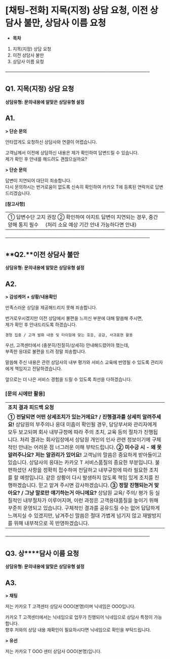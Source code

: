 # [채팅-전화] 지목(지정) 상담 요청, 이전 상담사 불만, 상담사 이름 요청

* **목차**

1. 지목(지정) 상담 요청
2. 이전 상담사 불만
3. 상담사 이름 요청

──────────────────────────────────────────────

**Q1. 지목(지정) 상담 요청**
--------------------

**상담유형: 문의내용에 알맞은 상담유형 설정**

**A1.**
-------

**> 단순 문의**

안타깝게도 요청하신 상담사와 연결이 어렵습니다.

고객님께서 이전에 상담하신 내용은 제가 확인하여 답변드릴 수 있습니다.  
제가 확인 후 안내를 해드려도 괜찮으실까요?

**> 단순 문의**

답변이 지연되어 대단히 죄송합니다.  
다시 문의하시는 번거로움이 없도록 신속히 확인하여 카카오 T에 등록된 연락처로 답변드리겠습니다.

**[참고사항]**

|  |
| --- |
| ① 답변수단 고지 권장  ② 확인하여 아지트 답변이 지연되는 경우, 중간 양해 통지 필수     (처리 소요 예상 기간 안내 가능하다면 안내) |

──────────────────────────────────────────────

**Q2.****이전 상담사 불만**
--------------------

**상담유형: 문의내용에 알맞은 상담유형 설정**

**A2.**
-------

**> 감성케어 + 상황/내용확인**

만족스러운 상담을 제공해드리지 못해 죄송합니다.

번거로우시겠지만 이전 상담에서 불편을 느끼신 부분에 대해 말씀해 주시면,  
제가 확인 후 안내드리도록 하겠습니다.

```
경청 집중 / 고객 발화 내용 및 타이밍에 맞는 호응, 공감, 사과표현 활용
```

우선, 고객센터에서 (충분히/친절히/상세히) 안내해드렸어야 했는데,  
부족한 응대로 불편을 드려 정말 죄송합니다.

말씀해 주신 내용은 관련 상담사의 내부 평가와 서비스 교육에 반영될 수 있도록 관리자에게 책임지고 전달하겠습니다.

앞으로는 더 나은 서비스 경험을 드릴 수 있도록 최선을 다하겠습니다.

### **[문의 시에만 활용]**

|  |
| --- |
| **조치 결과 피드백 요청** |
| **① 전달되면 어떤 상세조치가 있는거에요? / 진행결과를 상세히 알려주세요!**  상담원의 부주의나 응대 미흡이 확인될 경우, 담당부서와 관리자에게 모두 보고되며 회사 내부규정에 따라 주의 조치, 교육 등의 절차가 진행됩니다.  처리 결과는 회사입장에서 상담원 개인의 인사 관련 정보이기에 구체적인 안내는 어려운 점 너그러운 이해 부탁드립니다.    **② 미수긍 시 - 왜 못알려주나요? 저는 알권리가 있어요!**  고객님의 말씀은 중요하게 받아들이고 있습니다. 상담사의 응대는 카카오 T 서비스품질의 중요한 부분입니다. 불편하셨던 사항을 정확히 접수하여 전달하고 내부규정에 따라 필요한 조치를 할 예정입니다.  같은 상황이 다시 발생하지 않도록 책임 있게 조치를 진행하겠습니다. 믿고 맡겨 주시면 감사하겠습니다.    **③ 정말 진행되는거 맞아요? / 그냥 말로만 얘기하는거 아니에요?**  상담원 교육/ 주의/ 평가 등 실질적인 내부절차가 이루어지며, 이런 과정은 고객응대품질을 높이기 위해 꾸준히 운영되고 있습니다.  구체적인 결과를 공유드릴 수는 없어 답답하게 느껴지실 수 있겠지만, 남겨주신 말씀은 절대 가볍게 넘기지 않고 재발방지를 위해 내부적으로 꼭 반영하겠습니다. |

──────────────────────────────────────────────

**Q3. 상****담사 이름 요청**
---------------------

**상담유형: 문의내용에 알맞은 상담유형 설정**

**A3.**
-------

**> 채팅**

저는 카카오 T 고객센터 상담사 OOO(본명)이며 닉네임은 OOO입니다.

카카오 T 고객센터에서는 닉네임으로 업무가 진행되어 닉네임으로 상담사 특정이 가능합니다.  
향후 저와의 상담 내용 재확인이 필요하시다면 닉네임으로 확인을 부탁드립니다.

**> 유선**

저는 카카오 T OOO 센터 상담사 OOO(본명)입니다.